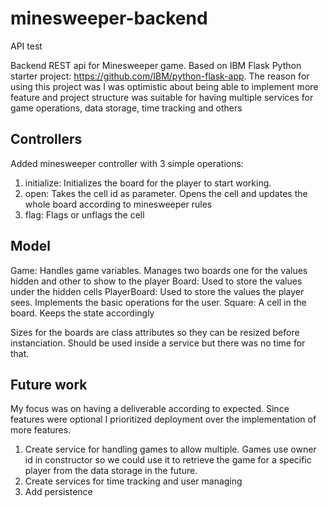# minesweeper-backend
API test

Backend REST api for Minesweeper game. Based on IBM Flask Python starter project: https://github.com/IBM/python-flask-app. The reason for using this project was I was optimistic about being able to implement more feature and project structure was suitable for having multiple services for game operations, data storage, time tracking and others

## Controllers

Added minesweeper controller with 3 simple operations:

1. initialize: Initializes the board for the player to start working. 
2. open: Takes the cell id as parameter. Opens the cell and updates the whole board according to minesweeper rules
3. flag: Flags or unflags the cell

## Model

Game: Handles game variables. Manages two boards one for the values hidden and other to show to the player
Board: Used to store the values under the hidden cells
PlayerBoard: Used to store the values the player sees. Implements the basic operations for the user.
Square: A cell in the board. Keeps the state accordingly

Sizes for the boards are class attributes so they can be resized before instanciation. Should be used inside a service but there was no time for that.

## Future work

My focus was on having a deliverable according to expected. Since features were optional I prioritized deployment over the implementation of more features.

1. Create service for handling games to allow multiple. Games use owner id in constructor so we could use it to retrieve the game for a specific player from the data storage in the future.
2. Create services for time tracking and user managing
3. Add persistence
